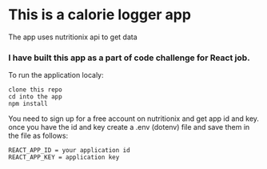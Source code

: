 # This is a calorie logger app
The app uses nutritionix api to get data

### I have built this app as a part of code challenge for React job.

To run the application localy:
```
clone this repo
cd into the app
npm install
```

You need to sign up for a free account on nutritionix and get app id and key.
once you have the id and key create a .env (dotenv) file and save them in the file as follows:
```
REACT_APP_ID = your application id
REACT_APP_KEY = application key
```